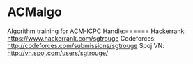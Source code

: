 ACMalgo
=======

Algorithm training for ACM-ICPC
Handle:======
Hackerrank: https://www.hackerrank.com/sgtrouge
Codeforces: http://codeforces.com/submissions/sgtrouge
Spoj VN: http://vn.spoj.com/users/sgtrouge/

